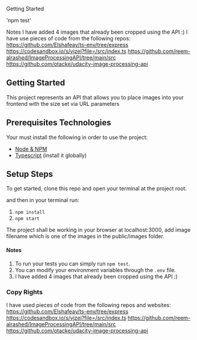 Getting Started



'npm test'

Notes
I have added 4 images that already been cropped using the API :)
I have use pieces of code from the following repos:
https://github.com/Elshafeay/ts-env/tree/express
https://codesandbox.io/s/vjzej?file=/src/index.ts
https://github.com/reem-alrashed/ImageProcessingAPI/tree/main/src
https://github.com/otacke/udacity-image-processing-api 

## Getting Started

This project represents an API that allows you to place images into your frontend with the size set via URL parameters

## Prerequisites Technologies

Your must install the following in order to use the project:
- [Node & NPM](https://nodejs.org/en/download/)
- [Typescript](https://www.npmjs.com/package/typescript) (install it globally)

## Setup Steps
To get started, clone this repo and open your terminal at the project root.

and then in your terminal run:
1. `npm install`
2. `npm start`

The project shall be working in your browser at localhost:3000, add image filename which is one of the images in the public/images folder.

#### Notes
1. To run your tests you can simply run `npm test`.
2. You can modify your environment variables through the `.env` file.
3. I have added 4 images that already been cropped using the API :)

### Copy Rights
I have used pieces of code from the following repos and websites:
    https://github.com/Elshafeay/ts-env/tree/express
    https://codesandbox.io/s/vjzej?file=/src/index.ts
    https://github.com/reem-alrashed/ImageProcessingAPI/tree/main/src
    https://github.com/otacke/udacity-image-processing-api 
